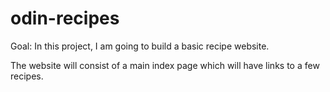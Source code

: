 # odin-recipes

Goal:
In this project, I am going to build a basic recipe website.

The website will consist of a main index page which will have links to a few recipes.
